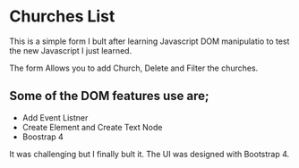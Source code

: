 # Churches List

This is a simple form I bult after learning Javascript DOM manipulatio to test the new Javascript I just learned.

The form Allows you to add Church, Delete and Filter the churches.

Some of the DOM features use are;
--
* Add Event Listner
* Create Element and Create Text Node
* Boostrap 4

It was challenging but I finally bult it. The UI was designed with Bootstrap 4.
